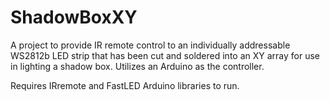 # ShadowBoxXY
A project to provide IR remote control to an individually addressable WS2812b LED strip that has been cut and soldered into an XY array for use in lighting a shadow box. Utilizes an Arduino as the controller.

Requires IRremote and FastLED Arduino libraries to run.
